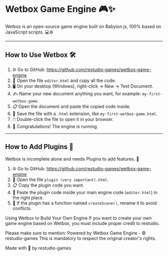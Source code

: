 
# Wetbox Game Engine 🎮✨

Wetbox is an open-source game engine built on Babylon.js, 100% based on JavaScript scripts. 💻⚙️

---

## How to Use Wetbox 🛠️

1. 🌐 Go to GitHub: https://github.com/restudio-games/wetbox-game-engine  
2. 📂 Open the file `editor.html` and copy all the code.  
3. 🖥️ On your desktop (Windows), right-click → New → Text Document.  
4. ✍️ Name your new document anything you want, for example: `my-first-wetbox-game`.  
5. 📋 Open the document and paste the copied code inside.  
6. 💾 Save the file with a `.html` extension, like `my-first-wetbox-game.html`.  
7. 🖱️ Double-click the file to open it in your browser.  
8. 🎉 Congratulations! The engine is running.

---

## How to Add Plugins 🔌

Wetbox is incomplete alone and needs Plugins to add features. 🚀

1. 🌐 Go to GitHub: https://github.com/restudio-games/wetbox-game-engine  
2. 📂 Open the file `plugin (very important).html`.  
3. 📋 Copy the plugin code you want.  
4. 🧩 Paste the plugin code inside your main engine code (`editor.html`) in the right place.  
5. 🔄 If the plugin has a function named `createScene()`, rename it to avoid conflicts.

Using Wetbox to Build Your Own Engine
If you want to create your own game engine based on Wetbox, you must include proper credit to restudio.

Please make sure to mention:
Powered by Wetbox Game Engine - © restudio-games
This is mandatory to respect the original creator's rights.



Made with 💜 by restudio-games
